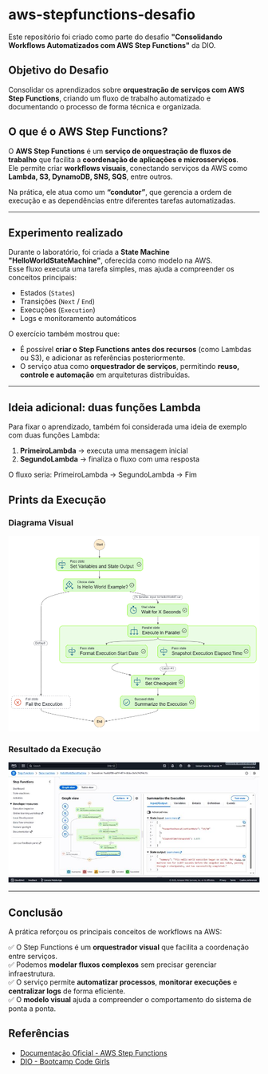 # aws-stepfunctions-desafio

Este repositório foi criado como parte do desafio **"Consolidando Workflows Automatizados com AWS Step Functions"** da DIO.

## Objetivo do Desafio

Consolidar os aprendizados sobre **orquestração de serviços com AWS Step Functions**, criando um fluxo de trabalho automatizado e documentando o processo de forma técnica e organizada.

## O que é o AWS Step Functions?

O **AWS Step Functions** é um **serviço de orquestração de fluxos de trabalho** que facilita a **coordenação de aplicações e microsserviços**.  
Ele permite criar **workflows visuais**, conectando serviços da AWS como **Lambda, S3, DynamoDB, SNS, SQS**, entre outros.

Na prática, ele atua como um **“condutor”**, que gerencia a ordem de execução e as dependências entre diferentes tarefas automatizadas.

---

##  Experimento realizado

Durante o laboratório, foi criada a **State Machine "HelloWorldStateMachine"**, oferecida como modelo na AWS.  
Esse fluxo executa uma tarefa simples, mas ajuda a compreender os conceitos principais:

- Estados (`States`)
- Transições (`Next` / `End`)
- Execuções (`Execution`)
- Logs e monitoramento automáticos

O exercício também mostrou que:
- É possível **criar o Step Functions antes dos recursos** (como Lambdas ou S3), e adicionar as referências posteriormente.  
- O serviço atua como **orquestrador de serviços**, permitindo **reuso, controle e automação** em arquiteturas distribuídas.

---

##  Ideia adicional: duas funções Lambda

Para fixar o aprendizado, também foi considerada uma ideia de exemplo com duas funções Lambda:

1. **PrimeiroLambda** → executa uma mensagem inicial  
2. **SegundoLambda** → finaliza o fluxo com uma resposta

O fluxo seria: PrimeiroLambda → SegundoLambda → Fim

##  Prints da Execução

### Diagrama Visual
![Step Functions Diagrama](stepfunctions-diagrama.png)

### Resultado da Execução
![Execução Workflow](stepfunctions-execucao.jpg)

---

##  Conclusão

A prática reforçou os principais conceitos de workflows na AWS:

✅ O Step Functions é um **orquestrador visual** que facilita a coordenação entre serviços.  
✅ Podemos **modelar fluxos complexos** sem precisar gerenciar infraestrutura.  
✅ O serviço permite **automatizar processos**, **monitorar execuções** e **centralizar logs** de forma eficiente.  
✅ O **modelo visual** ajuda a compreender o comportamento do sistema de ponta a ponta.



##  Referências

- [Documentação Oficial - AWS Step Functions](https://docs.aws.amazon.com/step-functions/)
- [DIO - Bootcamp Code Girls](https://www.dio.me/)
